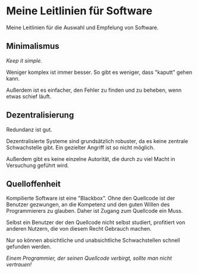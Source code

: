 # Meine Leitlinien für Software

Meine Leitlinien für die Auswahl und Empfelung von Software.

## Minimalismus

*Keep it simple.*

Weniger komplex ist immer besser.
So gibt es weniger, dass "kaputt" gehen kann.

Außerdem ist es einfacher, den Fehler zu finden und zu beheben, wenn etwas schief läuft.

## Dezentralisierung

Redundanz ist gut.

Dezentralisierte Systeme sind grundsätzlich robuster, da es keine zentrale Schwachstelle gibt.
Ein gezielter Angriff ist so nicht möglich.

Außerdem gibt es keine einzelne Autorität, die durch zu viel Macht in Versuchung geführt wird.

## Quelloffenheit

Kompilierte Software ist eine "Blackbox".
Ohne den Quellcode ist der Benutzer gezwungen, an die Kompetenz und den guten Willen des Programmierers zu glauben.
Daher ist Zugang zum Quellcode ein Muss.

Selbst ein Benutzer der den Quellcode nicht selbst studiert, profitiert von anderen Nutzern, die von diesem Recht Gebrauch machen.

Nur so können absichtliche und unabsichtliche Schwachstellen schnell gefunden werden.

*Einem Programmier, der seinen Quellcode verbirgt, sollte man nicht vertrauen!*
